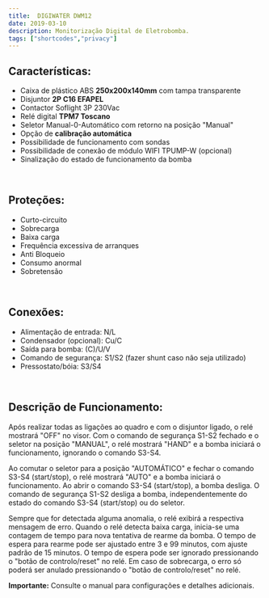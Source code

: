 ```yaml
---
title:  DIGIWATER DWM12
date: 2019-03-10
description: Monitorização Digital de Eletrobomba.
tags: ["shortcodes","privacy"]
---
```


## Características:

* Caixa de plástico ABS **250x200x140mm** com tampa transparente
* Disjuntor **2P C16 EFAPEL**
* Contactor Soflight 3P 230Vac
* Relé digital **TPM7 Toscano**
* Seletor Manual-0-Automático com retorno na posição "Manual"
* Opção de **calibração automática**
* Possibilidade de funcionamento com sondas
* Possibilidade de conexão de módulo WIFI TPUMP-W (opcional)
* Sinalização do estado de funcionamento da bomba

<br/>

## Proteções:

* Curto-circuito
* Sobrecarga
* Baixa carga
* Frequência excessiva de arranques
* Anti Bloqueio
* Consumo anormal
* Sobretensão

<br/>

## Conexões:

* Alimentação de entrada: N/L
* Condensador (opcional): Cu/C
* Saída para bomba: (C)/U/V
* Comando de segurança: S1/S2 (fazer shunt caso não seja utilizado)
* Pressostato/bóia: S3/S4

<br/>

## Descrição de Funcionamento:

Após realizar todas as ligações ao quadro e com o disjuntor ligado, o relé mostrará "OFF" no visor. Com o comando de segurança S1-S2 fechado e o seletor na posição "MANUAL", o relé mostrará "HAND" e a bomba iniciará o funcionamento, ignorando o comando S3-S4.


Ao comutar o seletor para a posição "AUTOMÁTICO" e fechar o comando S3-S4 (start/stop), o relé mostrará "AUTO" e a bomba iniciará o funcionamento. Ao abrir o comando S3-S4 (start/stop), a bomba desliga. O comando de segurança S1-S2 desliga a bomba, independentemente do estado do comando S3-S4 (start/stop) ou do seletor.


Sempre que for detectada alguma anomalia, o relé exibirá a respectiva mensagem de erro. Quando o relé detecta baixa carga, inicia-se uma contagem de tempo para nova tentativa de rearme da bomba. O tempo de espera para rearme pode ser ajustado entre 3 e 99 minutos, com ajuste padrão de 15 minutos. O tempo de espera pode ser ignorado pressionando o "botão de controlo/reset" no relé. Em caso de sobrecarga, o erro só poderá ser anulado pressionando o "botão de controlo/reset" no relé.


**Importante:** Consulte o manual para configurações e detalhes adicionais. 